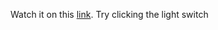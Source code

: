 Watch it on this [link](http://htmlpreview.github.io/?https://github.com/emanuel0497/emanuel0497.github.io/blob/a764855755fd46496d6314d5aba4a080b8e8fc69/index.html).
Try clicking the light switch
